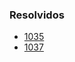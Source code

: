 ### Resolvidos

- [1035](https://www.urionlinejudge.com.br/judge/pt/problems/view/1035)
- [1037](https://www.urionlinejudge.com.br/judge/pt/problems/view/1037)
